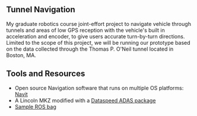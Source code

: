 ## Tunnel Navigation

My graduate robotics course joint-effort project to navigate vehicle through tunnels and areas of low GPS reception with the vehicle's built in acceleration and encoder, to give users accurate turn-by-turn directions. Limited to the scope of this project, we will be running our prototype based on the data collected through the Thomas P. O'Neil tunnel located in Boston, MA.

## Tools and Resources
- Open source Navigation software that runs on multiple OS platforms: [Navit](https://github.com/navit-gps/navit)
- A Lincoln MKZ modified with a [Dataspeed ADAS package](http://dataspeedinc.com/wp-content/uploads/2016/11/adas-kit.pdf)
- [Sample ROS bag](https://bitbucket.org/DataspeedInc/dbw_mkz_ros/src/9ef8c628fda9f5a5ab1a5441c202fe7b48ad64df/ROS_BAGS.md?fileviewer=file-view-default)
